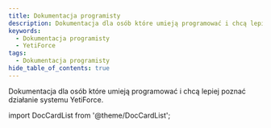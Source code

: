 ```yaml
---
title: Dokumentacja programisty
description: Dokumentacja dla osób które umieją programować i chcą lepiej poznać działanie systemu YetiForce.
keywords:
  - Dokumentacja programisty
  - YetiForce
tags:
  - Dokumentacja programisty
hide_table_of_contents: true
---
```


Dokumentacja dla osób które umieją programować i chcą lepiej poznać działanie systemu YetiForce.

import DocCardList from '@theme/DocCardList';

<DocCardList />
